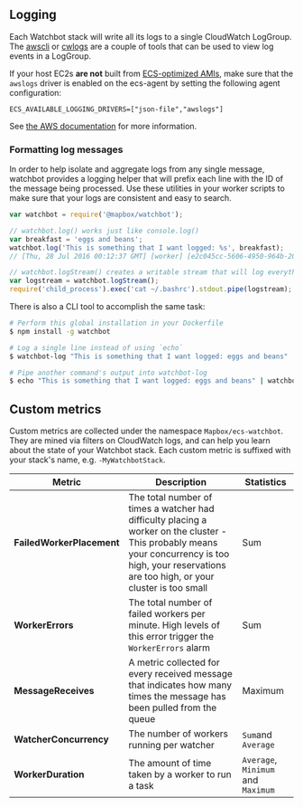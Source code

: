 ## Logging

Each Watchbot stack will write all its logs to a single CloudWatch LogGroup. The [awscli](http://docs.aws.amazon.com/cli/latest/reference/logs/index.html) or [cwlogs](https://github.com/mapbox/cwlogs) are a couple of tools that can be used to view log events in a LogGroup.

If your host EC2s **are not** built from [ECS-optimized AMIs](http://docs.aws.amazon.com/AmazonECS/latest/developerguide/ecs-optimized_AMI.html), make sure that the `awslogs` driver is enabled on the ecs-agent by setting the following agent configuration:

```
ECS_AVAILABLE_LOGGING_DRIVERS=["json-file","awslogs"]
```

See [the AWS documentation](http://docs.aws.amazon.com/AmazonECS/latest/developerguide/using_awslogs.html) for more information.

### Formatting log messages

In order to help isolate and aggregate logs from any single message, watchbot provides a logging helper that will prefix each line with the ID of the message being processed. Use these utilities in your worker scripts to make sure that your logs are consistent and easy to search.

```js
var watchbot = require('@mapbox/watchbot');

// watchbot.log() works just like console.log()
var breakfast = 'eggs and beans';
watchbot.log('This is something that I want logged: %s', breakfast);
// [Thu, 28 Jul 2016 00:12:37 GMT] [worker] [e2c045cc-5606-4950-964b-20877900bccb] This is something that I want logged: eggs and beans

// watchbot.logStream() creates a writable stream that will log everything with watchbot.log
var logstream = watchbot.logStream();
require('child_process').exec('cat ~/.bashrc').stdout.pipe(logstream);
```

There is also a CLI tool to accomplish the same task:

```bash
# Perform this global installation in your Dockerfile
$ npm install -g watchbot

# Log a single line instead of using `echo`
$ watchbot-log "This is something that I want logged: eggs and beans"

# Pipe another command's output into watchbot-log
$ echo "This is something that I want logged: eggs and beans" | watchbot-log
```

## Custom metrics

Custom metrics are collected under the namespace `Mapbox/ecs-watchbot`. They are mined via filters on CloudWatch logs, and can help you learn about the state of your Watchbot stack. Each custom metric is suffixed with your stack's name, e.g. `-MyWatchbotStack`.

Metric | Description | Statistics
--- | --- | ---
**FailedWorkerPlacement** | The total number of times a watcher had difficulty placing a worker on the cluster - This probably means your concurrency is too high, your reservations are too high, or your cluster is too small | Sum
**WorkerErrors** | The total number of failed workers per minute. High levels of this error trigger the `WorkerErrors` alarm | Sum
**MessageReceives** | A metric collected for every received message that indicates how many times the message has been pulled from the queue | Maximum
**WatcherConcurrency** | The number of workers running per watcher | `Sum`and `Average`
**WorkerDuration** | The amount of time taken by a worker to run a task | `Average`, `Minimum` and `Maximum`
